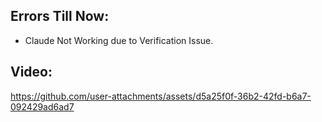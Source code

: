 ## Errors Till Now: 
  - Claude Not Working due to Verification Issue.

## Video: 

https://github.com/user-attachments/assets/d5a25f0f-36b2-42fd-b6a7-092429ad6ad7

